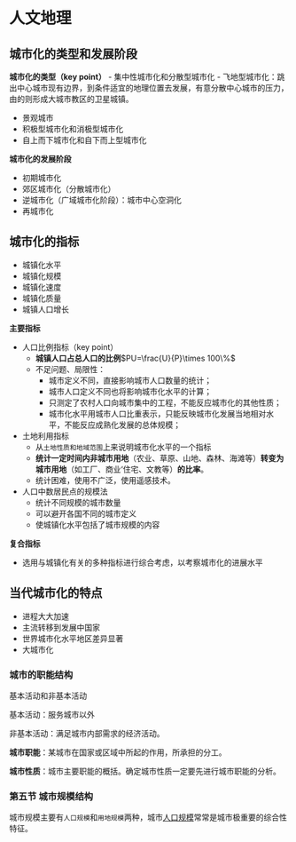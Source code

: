 
# 人文地理

## 城市化的类型和发展阶段

**城市化的类型（key point）**
	- 集中性城市化和分散型城市化
	- 飞地型城市化：跳出中心城市现有边界，到条件适宜的地理位置去发展，有意分散中心城市的压力，由的则形成大城市教区的卫星城镇。
  - 景观城市
  - 积极型城市化和消极型城市化
  - 自上而下城市化和自下而上型城市化

**城市化的发展阶段**
  - 初期城市化
  - 郊区城市化（分散城市化）
  - 逆城市化（广域城市化阶段）：城市中心空洞化
  - 再城市化

## 城市化的指标
  - 城镇化水平
  - 城镇化规模
  - 城镇化速度
  - 城镇化质量
  - 城镇人口增长

**主要指标**
- 人口比例指标（key point）
  - **城镇人口占总人口的比例**$PU=\frac{U}{P}\times 100\%$
  - 不足问题、局限性：
    - 城市定义不同，直接影响城市人口数量的统计；
    - 城市人口定义不同也将影响城市化水平的计算；
    - 只测定了农村人口向城市集中的工程，不能反应城市化的其他性质；
    - 城市化水平用城市人口比重表示，只能反映城市化发展当地相对水平，不能反应成熟化发展的总体规模；
- 土地利用指标
  - 从`土地性质和地域范围`上来说明城市化水平的一个指标
  - **统计一定时间内非城市用地**（农业、草原、山地、森林、海滩等）**转变为城市用地**（如工厂、商业‘住宅、文教等）**的比率**。
  - 统计困难，使用不广泛，使用遥感技术。
- 人口中数居民点的规模法
  - 统计不同规模的城市数量
  - 可以避开各国不同的城市定义
  - 使城镇化水平包括了城市规模的内容

**复合指标**
- 选用与城镇化有关的多种指标进行综合考虑，以考察城市化的进展水平


## 当代城市化的特点

- 进程大大加速
- 主流转移到发展中国家
- 世界城市化水平地区差异显著
- 大城市化


### 城市的职能结构

基本活动和非基本活动

基本活动：服务城市以外

非基本活动：满足城市内部需求的经济活动。


**城市职能**：某城市在国家或区域中所起的作用，所承担的分工。

**城市性质**：城市主要职能的概括。确定城市性质一定要先进行城市职能的分析。



### 第五节 城市规模结构
城市规模主要有`人口规模`和`用地规模`两种，城市<u>人口规模</u>常常是城市极重要的综合性特征。


